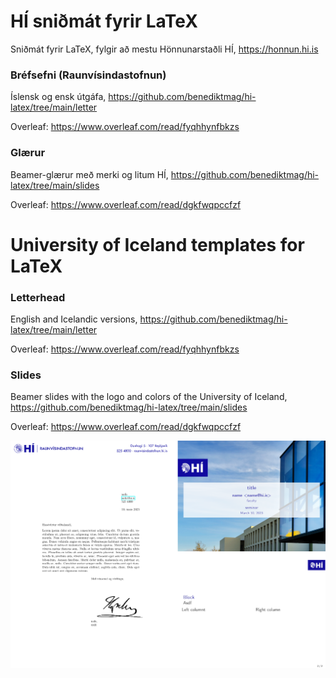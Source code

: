 # HÍ sniðmát fyrir LaTeX

Sniðmát fyrir LaTeX, fylgir að mestu Hönnunarstaðli HÍ, https://honnun.hi.is

### Bréfsefni (Raunvísindastofnun)

Íslensk og ensk útgáfa, https://github.com/benediktmag/hi-latex/tree/main/letter

Overleaf: https://www.overleaf.com/read/fyqhhynfbkzs

### Glærur

Beamer-glærur með merki og litum HÍ, https://github.com/benediktmag/hi-latex/tree/main/slides

Overleaf: https://www.overleaf.com/read/dgkfwqpccfzf

# University of Iceland templates for LaTeX

### Letterhead 

English and Icelandic versions, https://github.com/benediktmag/hi-latex/tree/main/letter

Overleaf: https://www.overleaf.com/read/fyqhhynfbkzs

### Slides

Beamer slides with the logo and colors of the University of Iceland, https://github.com/benediktmag/hi-latex/tree/main/slides

Overleaf: https://www.overleaf.com/read/dgkfwqpccfzf

![preview](preview.png)
